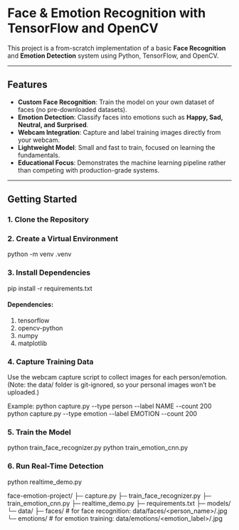 # Face & Emotion Recognition with TensorFlow and OpenCV

This project is a from-scratch implementation of a basic **Face Recognition** and **Emotion Detection** system using Python, TensorFlow, and OpenCV.

---

## Features
- **Custom Face Recognition**: Train the model on your own dataset of faces (no pre-downloaded datasets).  
- **Emotion Detection**: Classify faces into emotions such as **Happy, Sad, Neutral, and Surprised**.  
- **Webcam Integration**: Capture and label training images directly from your webcam.  
- **Lightweight Model**: Small and fast to train, focused on learning the fundamentals.  
- **Educational Focus**: Demonstrates the machine learning pipeline rather than competing with production-grade systems.  

---

## Getting Started

### 1. Clone the Repository

### 2. Create a Virtual Environment
python -m venv .venv

### 3. Install Dependencies
pip install -r requirements.txt

#### Dependencies:
1. tensorflow
2. opencv-python
3. numpy
4. matplotlib

### 4. Capture Training Data
Use the webcam capture script to collect images for each person/emotion.
(Note: the data/ folder is git-ignored, so your personal images won’t be uploaded.)

Example:
python capture.py --type person --label NAME --count 200
python capture.py --type emotion --label EMOTION --count 200

### 5. Train the Model
python train_face_recognizer.py
python train_emotion_cnn.py

### 6. Run Real-Time Detection
python realtime_demo.py


face-emotion-project/
├─ capture.py
├─ train_face_recognizer.py
├─ train_emotion_cnn.py
├─ realtime_demo.py
├─ requirements.txt
├─ models/
└─ data/
   ├─ faces/            # for face recognition: data/faces/<person_name>/<img>.jpg
   └─ emotions/         # for emotion training: data/emotions/<emotion_label>/<img>.jpg
